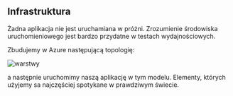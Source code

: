 ## Infrastruktura 

Żadna aplikacja nie jest uruchamiana w próżni. 
Zrozumienie środowiska uruchomieniowego jest bardzo przydatne w testach wydajnościowych.

Zbudujemy w Azure następującą topologię: 

![warstwy](/img/topology.png)

a następnie uruchomimy naszą aplikację w tym modelu.
Elementy, których użyjemy sa najczęściej spotykane w prawdziwym świecie. 

